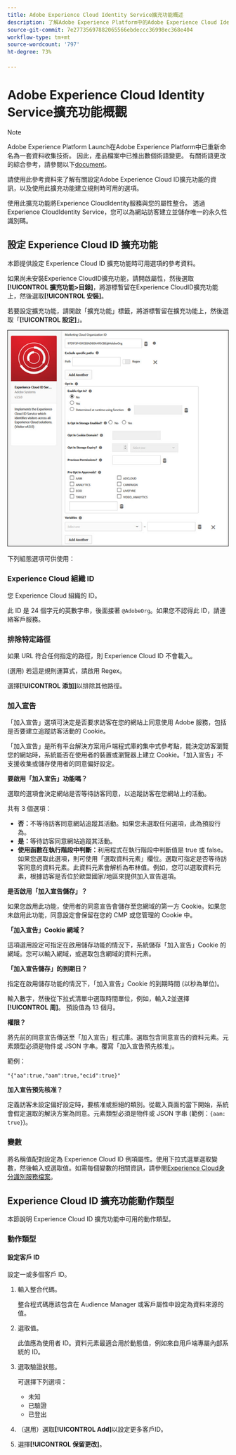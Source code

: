 ```yaml
---
title: Adobe Experience Cloud Identity Service擴充功能概述
description: 了解Adobe Experience Platform中的Adobe Experience Cloud Identity Service標籤擴充功能。
source-git-commit: 7e27735697882065566ebdeccc36998ec368e404
workflow-type: tm+mt
source-wordcount: '797'
ht-degree: 73%

---
```


# Adobe Experience Cloud Identity Service擴充功能概觀

>[!NOTE]
>
>Adobe Experience Platform Launch在Adobe Experience Platform中已重新命名為一套資料收集技術。 因此，產品檔案中已推出數個術語變更。 有關術語更改的綜合參考，請參閱以下[document](../../../term-updates.md)。

請使用此參考資料來了解有關設定Adobe Experience Cloud ID擴充功能的資訊，以及使用此擴充功能建立規則時可用的選項。

使用此擴充功能將Experience CloudIdentity服務與您的屬性整合。 透過Experience CloudIdentity Service，您可以為網站訪客建立並儲存唯一的永久性識別碼。

## 設定 Experience Cloud ID 擴充功能

本節提供設定 Experience Cloud ID 擴充功能時可用選項的參考資料。

如果尚未安裝Experience CloudID擴充功能，請開啟屬性，然後選取&#x200B;**[!UICONTROL 擴充功能>目錄]**，將游標暫留在Experience CloudID擴充功能上，然後選取&#x200B;**[!UICONTROL 安裝]**。

若要設定擴充功能，請開啟「擴充功能」標籤，將游標暫留在擴充功能上，然後選取「**[!UICONTROL 設定]**」。

![](../../../images/optin.jpg)

下列組態選項可供使用：

### Experience Cloud 組織 ID

您 Experience Cloud 組織的 ID。

此 ID 是 24 個字元的英數字串，後面接著 `@AdobeOrg`。如果您不認得此 ID，請連絡客戶服務。

### 排除特定路徑

如果 URL 符合任何指定的路徑，則 Experience Cloud ID 不會載入。

(選用) 若這是規則運算式，請啟用 Regex。

選擇&#x200B;**[!UICONTROL 添加]**&#x200B;以排除其他路徑。

### 加入宣告

「加入宣告」選項可決定是否要求訪客在您的網站上同意使用 Adobe 服務，包括是否要建立追蹤訪客活動的 Cookie。

「加入宣告」是所有平台解決方案用戶端程式庫的集中式參考點，能決定訪客瀏覽您的網站時，系統能否在使用者的裝置或瀏覽器上建立 Cookie。「加入宣告」不支援收集或儲存使用者的同意偏好設定。

**要啟用「加入宣告」功能嗎？**

選取的選項會決定網站是否等待訪客同意，以追蹤訪客在您網站上的活動。

共有 3 個選項：

* **否：**&#x200B;不等待訪客同意網站追蹤其活動。如果您未選取任何選項，此為預設行為。
* **是：**&#x200B;等待訪客同意網站追蹤其活動。
* **使用函數在執行階段中判斷：**&#x200B;利用程式在執行階段中判斷值是 true 或 false。如果您選取此選項，則可使用「選取資料元素」欄位。選取可指定是否等待訪客同意的資料元素。此資料元素會解析為布林值。例如，您可以選取資料元素，根據訪客是否位於歐盟國家/地區來提供加入宣告選項。

**是否啟用「加入宣告儲存」？**

如果您啟用此功能，使用者的同意宣告會儲存至您網域的第一方 Cookie。如果您未啟用此功能，同意設定會保留在您的 CMP 或您管理的 Cookie 中。

**「加入宣告」Cookie 網域？**

這項選用設定可指定在啟用儲存功能的情況下，系統儲存「加入宣告」Cookie 的網域。您可以輸入網域，或選取包含網域的資料元素。

**「加入宣告儲存」的到期日？**

指定在啟用儲存功能的情況下，「加入宣告」Cookie 的到期時間 (以秒為單位)。

輸入數字，然後從下拉式清單中選取時間單位，例如，輸入2並選擇&#x200B;**[!UICONTROL 周]**。 預設值為 13 個月。

**權限？**

將先前的同意宣告傳送至「加入宣告」程式庫。選取包含同意宣告的資料元素。元素類型必須是物件或 JSON 字串。覆寫「加入宣告預先核准」。

範例：

`"{"aa":true,"aam":true,"ecid":true}"`

**加入宣告預先核准？**

定義訪客未設定偏好設定時，要核准或拒絕的類別。從載入頁面的當下開始，系統會假定選取的解決方案為同意。元素類型必須是物件或 JSON 字串 (範例：`{aam: true}`)。

### 變數

將名稱值配對設定為 Experience Cloud ID 例項屬性。使用下拉式選單選取變數，然後輸入或選取值。如需每個變數的相關資訊，請參閱[Experience Cloud身分識別服務檔案](https://experiencecloud.adobe.com/resources/help/zh_TW/mcvid/mcvid-overview.html)。

## Experience Cloud ID 擴充功能動作類型

本節說明 Experience Cloud ID 擴充功能中可用的動作類型。

### 動作類型

#### 設定客戶 ID

設定一或多個客戶 ID。

1. 輸入整合代碼。

   整合程式碼應該包含在 Audience Manager 或客戶屬性中設定為資料來源的值。

1. 選取值。

   此值應為使用者 ID。資料元素最適合用於動態值，例如來自用戶端專屬內部系統的 ID。

1. 選取驗證狀態。

   可選擇下列選項：

   * 未知
   * 已驗證
   * 已登出

1. （選用）選取&#x200B;**[!UICONTROL Add]**&#x200B;以設定更多客戶ID。
1. 選擇&#x200B;**[!UICONTROL 保留更改]**。
